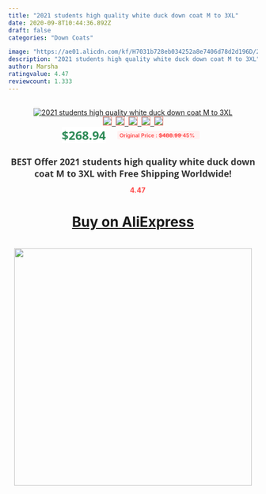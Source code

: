 ```yaml
---
title: "2021 students high quality white duck down coat M to 3XL"
date: 2020-09-8T10:44:36.892Z
draft: false
categories: "Down Coats"

image: "https://ae01.alicdn.com/kf/H7031b728eb034252a8e7406d78d2d196D/2021-students-high-quality-white-duck-down-coat-M-to-3XL.jpg"
description: "2021 students high quality white duck down coat M to 3XL"
author: Marsha
ratingvalue: 4.47
reviewcount: 1.333
---
```

<br>
<div style="text-align: center;">
<a href="https://s.click.aliexpress.com/e/_9HVloZ" target="_blank" rel="nofollow noopener noreferrer"><img alt="2021 students high quality white duck down coat M to 3XL" class="magnifier-image" src="https://ae01.alicdn.com/kf/H7031b728eb034252a8e7406d78d2d196D/2021-students-high-quality-white-duck-down-coat-M-to-3XL.jpg_640x640.jpg">
<br>
<img style="border:1px solid salmon" src="https://ae01.alicdn.com/kf/H7031b728eb034252a8e7406d78d2d196D/2021-students-high-quality-white-duck-down-coat-M-to-3XL.jpg_120x120.jpg">&nbsp;&nbsp;<img style="border:1px solid salmon" src="https://ae01.alicdn.com/kf/H426ea242136c4394b2b51c0330d387845/2021-students-high-quality-white-duck-down-coat-M-to-3XL.jpg_120x120.jpg">&nbsp;&nbsp;<img style="border:1px solid salmon" src="https://ae01.alicdn.com/kf/Hb5538a640002412984770e35d815b307r/2021-students-high-quality-white-duck-down-coat-M-to-3XL.jpg_120x120.jpg">&nbsp;&nbsp;<img style="border:1px solid salmon" src="_120x120.jpg">&nbsp;&nbsp;<img style="border:1px solid salmon" src="https://ae01.alicdn.com/kf/H883dd1594a0a4b48882c5fb6a852fb06A/2021-students-high-quality-white-duck-down-coat-M-to-3XL.jpg_120x120.jpg"></a></div><br0>
<div style="text-align: center;"><span style="background-color: white; border: 0px; box-sizing: border-box; color: seagreen; display: inline-block; font-family: &quot;open sans&quot; , &quot;arial&quot; , &quot;helvetica&quot; , sans-serif , &quot;heiti&quot;; font-size: 24px; font-stretch: inherit; font-weight: 700; line-height: inherit; margin: 0px 10px 0px 0px; padding: 0px; vertical-align: middle;">$268.94 </span>
<span style="background: rgb(255 , 241 , 241); border-radius: 3px; border: 0px; box-sizing: border-box; color: #ff4747; display: inline-block; font-family: inherit; font-size: 12px; font-stretch: inherit; font-style: inherit; font-variant: inherit; font-weight: 600; line-height: inherit; margin: 0px; padding: 2px 5px; transform: scale(0.9); vertical-align: middle;">Original Price : <b style="text-decoration: line-through;">$488.99 </b> 45%&nbsp;&nbsp;</span></div>
<h1 style="color: #333333; display: inline-block; font-family: &quot;open sans&quot; , &quot;arial&quot; , &quot;helvetica&quot; , sans-serif , &quot;heiti&quot;; font-size: 18px; font-stretch: inherit; font-weight: 700; text-align: center;">BEST Offer 2021 students high quality white duck down coat M to 3XL with Free Shipping Worldwide!</h1>
<div style="color: #ff4747; text-align: center;">
<img src="https://4.bp.blogspot.com/-M0ZcTcb-5uY/XleCXlxnR4I/AAAAAAAAAEc/OrjgMkXV1oMQFaCRZj5HQwOCBcu3w1FegCPcBGAYYCw/s1600/star.png" style="height: 15px;">&nbsp;<b>4.47</b></div>
<div class="button_cont" align="center"><a class="buynow_a" href="https://s.click.aliexpress.com/e/_9HVloZ" target="_blank" rel="nofollow noopener noreferrer"><H1>Buy on AliExpress</H1></a></div><br>
<div class="separator" style="clear: both; text-align: center;">
<img src="https://lh3.googleusercontent.com/-pTy5HemUv9M/XlePHvY0dAI/AAAAAAAAAE4/0nX5iRUoIWY8eMW9Dpxeirr157OZliDIgCLcBGAsYHQ/s1600/badge.gif" width="480">
</div>
